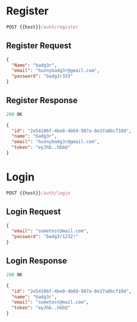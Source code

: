 # Register

```js
POST {{host}}/auth/register
```

## Register Request

```json
{
  "Name": "badg3r",
  "email": "hunnybadg3r@gmail.com",
  "password": "badg3r333"
}
```

## Register Response

```js
200 OK
```

```json
{
  "id": "2e54106f-4be0-4b69-987a-8e37a8bcf10d",
  "name": "badg3r",
  "email": "hunnybadg3r@gmail.com",
  "token": "eyJhb..hbbQ"
}
```

# Login

```js
POST {{host}}/auth/login
```

## Login Request

```json
{
  "email": "sometest@mail.com",
  "password": "badg3r1232!"
}
```

## Login Response

```js
200 OK
```

```json
{
  "id": "2e54106f-4be0-4b69-987a-8e37a8bcf10d",
  "name": "badg3r",
  "email": "sometest@mail.com",
  "token": "eyJhb..hbbQ"
}
```
